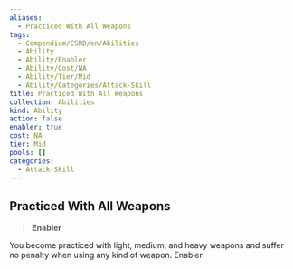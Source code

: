```yaml
---
aliases:
  - Practiced With All Weapons
tags:
  - Compendium/CSRD/en/Abilities
  - Ability
  - Ability/Enabler
  - Ability/Cost/NA
  - Ability/Tier/Mid
  - Ability/Categories/Attack-Skill
title: Practiced With All Weapons
collection: Abilities
kind: Ability
action: false
enabler: true
cost: NA
tier: Mid
pools: []
categories:
  - Attack-Skill
---
```

## Practiced With All Weapons    
>**Enabler**  
    
You become practiced with light, medium, and heavy weapons and suffer no penalty when using any kind of weapon. Enabler.